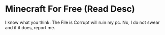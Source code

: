 # Minecraft For Free (Read Desc)
I know what you think: The File is Corrupt will ruin my pc. No, I do not swear and if it does, report me.
